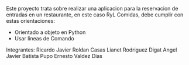 Este proyecto trata sobre realizar una aplicacion para la reservacion de entradas en un restaurante, 
en este caso RyL Comidas, debe cumplir con estas orientaciones:
- Orientado a objeto en Python 
- Usar lineas de Comando  

Integrantes:
Ricardo Javier Roldan Casas
Lianet Rodriguez Digat
Angel Javier Batista Pupo
Ernesto Valdez Dias
 